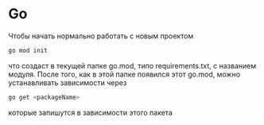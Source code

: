 # Go
Чтобы начать нормально работать с новым проектом
```bash
go mod init
```

что создаст в текущей папке go.mod, типо requirements.txt, с названием модуля.
После того, как в этой папке появился этот go.mod, можно устанавливать зависимости через
```bash
go get <packageName>
```
которые запишутся в зависимости этого пакета